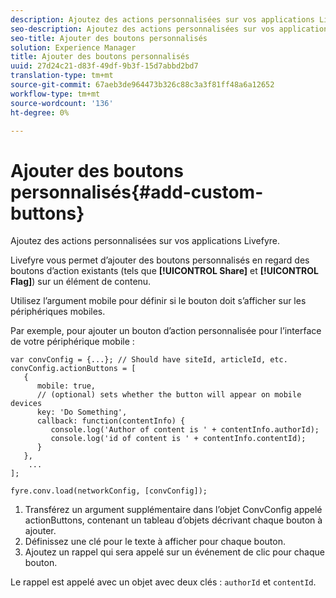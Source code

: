 ```yaml
---
description: Ajoutez des actions personnalisées sur vos applications Livefyre.
seo-description: Ajoutez des actions personnalisées sur vos applications Livefyre.
seo-title: Ajouter des boutons personnalisés
solution: Experience Manager
title: Ajouter des boutons personnalisés
uuid: 27d24c21-d83f-49df-9b3f-15d7abbd2bd7
translation-type: tm+mt
source-git-commit: 67aeb3de964473b326c88c3a3f81ff48a6a12652
workflow-type: tm+mt
source-wordcount: '136'
ht-degree: 0%

---
```



# Ajouter des boutons personnalisés{#add-custom-buttons}

Ajoutez des actions personnalisées sur vos applications Livefyre.

Livefyre vous permet d’ajouter des boutons personnalisés en regard des boutons d’action existants (tels que **[!UICONTROL Share]** et **[!UICONTROL Flag]**) sur un élément de contenu.

Utilisez l’argument mobile pour définir si le bouton doit s’afficher sur les périphériques mobiles.

Par exemple, pour ajouter un bouton d’action personnalisée pour l’interface de votre périphérique mobile :

```
var convConfig = {...}; // Should have siteId, articleId, etc. 
convConfig.actionButtons = [ 
   { 
      mobile: true,  
      // (optional) sets whether the button will appear on mobile devices 
      key: 'Do Something', 
      callback: function(contentInfo) { 
         console.log('Author of content is ' + contentInfo.authorId); 
         console.log('id of content is ' + contentInfo.contentId); 
      } 
   }, 
    ... 
]; 
  
fyre.conv.load(networkConfig, [convConfig]);
```

1. Transférez un argument supplémentaire dans l’objet ConvConfig appelé actionButtons, contenant un tableau d’objets décrivant chaque bouton à ajouter.
1. Définissez une clé pour le texte à afficher pour chaque bouton.
1. Ajoutez un rappel qui sera appelé sur un événement de clic pour chaque bouton.

Le rappel est appelé avec un objet avec deux clés : `authorId` et `contentId`.
